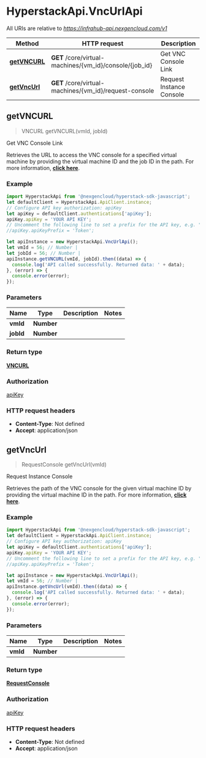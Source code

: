 # HyperstackApi.VncUrlApi

All URIs are relative to *https://infrahub-api.nexgencloud.com/v1*

Method | HTTP request | Description
------------- | ------------- | -------------
[**getVNCURL**](VncUrlApi.md#getVNCURL) | **GET** /core/virtual-machines/{vm_id}/console/{job_id} | Get VNC Console Link
[**getVncUrl**](VncUrlApi.md#getVncUrl) | **GET** /core/virtual-machines/{vm_id}/request-console | Request Instance Console



## getVNCURL

> VNCURL getVNCURL(vmId, jobId)

Get VNC Console Link

Retrieves the URL to access the VNC console for a specified virtual machine by providing the virtual machine ID and the job ID in the path. For more information, [**click here**](https://docs.hyperstack.cloud/docs/api-reference/core-resources/virtual-machines/vnc-console/retrieve-vnc-url).

### Example

```javascript
import HyperstackApi from '@nexgencloud/hyperstack-sdk-javascript';
let defaultClient = HyperstackApi.ApiClient.instance;
// Configure API key authorization: apiKey
let apiKey = defaultClient.authentications['apiKey'];
apiKey.apiKey = 'YOUR API KEY';
// Uncomment the following line to set a prefix for the API key, e.g. "Token" (defaults to null)
//apiKey.apiKeyPrefix = 'Token';

let apiInstance = new HyperstackApi.VncUrlApi();
let vmId = 56; // Number | 
let jobId = 56; // Number | 
apiInstance.getVNCURL(vmId, jobId).then((data) => {
  console.log('API called successfully. Returned data: ' + data);
}, (error) => {
  console.error(error);
});

```

### Parameters


Name | Type | Description  | Notes
------------- | ------------- | ------------- | -------------
 **vmId** | **Number**|  | 
 **jobId** | **Number**|  | 

### Return type

[**VNCURL**](VNCURL.md)

### Authorization

[apiKey](../README.md#apiKey)

### HTTP request headers

- **Content-Type**: Not defined
- **Accept**: application/json


## getVncUrl

> RequestConsole getVncUrl(vmId)

Request Instance Console

Retrieves the path of the VNC console for the given virtual machine ID by providing the virtual machine ID in the path. For more information, [**click here**](https://docs.hyperstack.cloud/docs/api-reference/core-resources/virtual-machines/vnc-console/retrieve-console-path).

### Example

```javascript
import HyperstackApi from '@nexgencloud/hyperstack-sdk-javascript';
let defaultClient = HyperstackApi.ApiClient.instance;
// Configure API key authorization: apiKey
let apiKey = defaultClient.authentications['apiKey'];
apiKey.apiKey = 'YOUR API KEY';
// Uncomment the following line to set a prefix for the API key, e.g. "Token" (defaults to null)
//apiKey.apiKeyPrefix = 'Token';

let apiInstance = new HyperstackApi.VncUrlApi();
let vmId = 56; // Number | 
apiInstance.getVncUrl(vmId).then((data) => {
  console.log('API called successfully. Returned data: ' + data);
}, (error) => {
  console.error(error);
});

```

### Parameters


Name | Type | Description  | Notes
------------- | ------------- | ------------- | -------------
 **vmId** | **Number**|  | 

### Return type

[**RequestConsole**](RequestConsole.md)

### Authorization

[apiKey](../README.md#apiKey)

### HTTP request headers

- **Content-Type**: Not defined
- **Accept**: application/json

